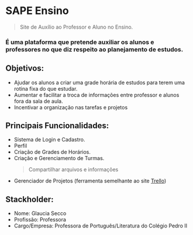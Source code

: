 ﻿# SAPE Ensino
>Site de Auxílio ao Professor e Aluno no Ensino. 


### É uma plataforma que pretende auxiliar os alunos e professores no que diz respeito ao planejamento de estudos.

## Objetivos:
	
 + Ajudar os alunos a criar uma grade horária de estudos para terem uma rotina fixa do que estudar.
 + Aumentar e facilitar a troca de informações entre professor e alunos fora da sala de aula.
 + Incentivar a organização nas tarefas e projetos 
 
## Principais Funcionalidades: 

 + Sistema de Login e Cadastro.
 + Perfil
 + Criação de Grades de  Horários.
 + Criação e Gerenciamento de Turmas.
	> Compartilhar arquivos e informações
 + Gerenciador de Projetos (ferramenta semelhante ao site [Trello](trello.com))



## Stackholder: 

 + Nome: Glaucia Secco
 + Profissão: Professora
 + Cargo/Empresa: Professora de Português/Literatura do Colégio Pedro II